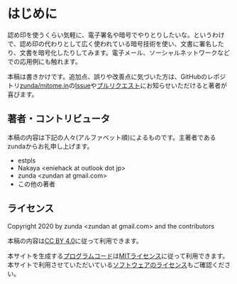 # はじめに
認め印を使うくらい気軽に、電子署名や暗号でやりとりしたいな。というわけで、認め印の代わりとして広く使われている暗号技術を使い、文書に署名したり、文書を暗号化したりしてみます。電子メール、ソーシャルネットワークなどでの応用例にも触れます。

本稿は書きかけです。追加点、誤りや改善点に気づいた方は、GitHubのレポジトリ[zunda/mitome.in](https://github.com/zunda/mitome.in)の[Issue](https://github.com/zunda/mitome.in/issues)や[プルリクエスト](https://github.com/zunda/mitome.in/pulls)にお知らせいただけると著者が喜びます。

## 著者・コントリビュータ
本稿の内容は下記の人々(アルファベット順)によるものです。主著者であるzundaからお礼申し上げます。

- estpls
- Nakaya &lt;eniehack at outlook dot jp&gt;
- zunda &lt;zundan at gmail.com&gt;
- この他の著者

## ライセンス
Copyright 2020 by zunda &lt;zundan at gmail.com&gt; and the contributors

本稿の内容は[CC BY 4.0](https://creativecommons.org/licenses/by/4.0/deed.ja)に従って利用できます。

本サイトを生成する[プログラムコード](https://github.com/zunda/mitome.in)は[MITライセンス](https://github.com/zunda/mitome.in/blob/master/LICENSE)に従って利用できます。本サイトで利用させていただいている[ソフトウェアのライセンス](https://github.com/zunda/mitome.in/blob/master/LICENSES)もご確認ください。
